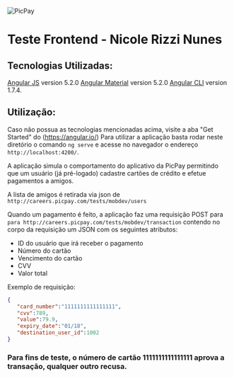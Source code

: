![PicPay](https://user-images.githubusercontent.com/1765696/26998603-711fcf30-4d5c-11e7-9281-0d9eb20337ad.png)

# Teste Frontend - Nicole Rizzi Nunes

## Tecnologias Utilizadas:

[Angular JS](https://angular.io/) version 5.2.0
[Angular Material](https://material.angular.io/) version 5.2.0
[Angular CLI](https://cli.angular.io/) version 1.7.4.

## Utilização:

Caso não possua as tecnologias mencionadas acima, visite a aba "Get Started" do (https://angular.io/)
Para utilizar a aplicação basta rodar neste diretório o comando `ng serve` e acesse no navegador o endereço `http://localhost:4200/`.

A aplicação simula o comportamento do aplicativo da PicPay permitindo que um usuário (já pré-logado) cadastre cartões de crédito e efetue pagamentos a amigos.

A lista de amigos é retirada via json de `http://careers.picpay.com/tests/mobdev/users `

Quando um pagamento é feito, a aplicação faz uma requisição POST para `para http://careers.picpay.com/tests/mobdev/transaction` contendo no corpo da requisição um JSON com os seguintes atributos:

+ ID do usuário que irá receber o pagamento
+ Número do cartão
+ Vencimento do cartão
+ CVV
+ Valor total

Exemplo de requisição:

``` json
{  
   "card_number":"1111111111111111",
   "cvv":789,
   "value":79.9,
   "expiry_date":"01/18",
   "destination_user_id":1002
}
```

### Para fins de teste, o número de cartão 1111111111111111 aprova a transação, qualquer outro recusa. 

